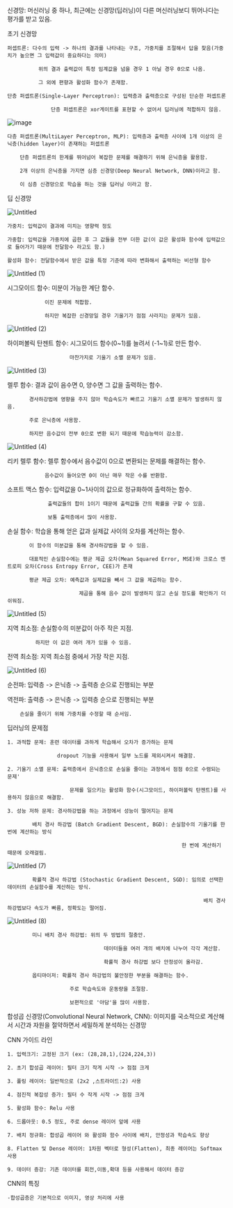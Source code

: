 신경망: 머신러닝 중 하나, 최근에는 신경망(딥러닝)이 다른 머신러닝보디 뛰어나다는 평가를 받고 있음.

초기 신경망

    퍼셉트론: 다수의 입력 -> 하나의 결과를 나타내는 구조, 가중치를 조절해서 답을 찾음(가중치가 높으면 그 입력값이 중요하다는 의미)
              
              위의 결과 출력값이 특정 임계값을 넘을 경우 1 아닐 경우 0으로 나옴.
              
              그 외에 편향과 활성화 함수가 존재함.

    단층 퍼셉트론(Single-Layer Perceptron): 입력층과 출력층으로 구성된 단순한 퍼셉트론

                  단층 퍼셉트론은 xor게이트를 표현할 수 없어서 딥러닝에 적합하지 않음.

![image](https://github.com/Copy-Fox/Study/assets/154932134/f205ba18-619b-4023-b95e-105b5b478add)

    다층 퍼셉트론(MultiLayer Perceptron, MLP): 입력층과 출력층 사이에 1개 이상의 은닉층(hidden layer)이 존재하는 퍼셉트론

        단층 퍼셉트론의 한계를 뛰어넘어 복잡한 문제를 해결하기 위해 은닉층을 활용함.

        2개 이상의 은닉층을 가지면 심층 신경망(Deep Neural Network, DNN)이라고 함.

        이 심층 신경망으로 학습을 하는 것을 딥러닝 이라고 함.

딥 신경망

![Untitled](https://github.com/Copy-Fox/Study/assets/154932134/38acaa85-9157-4108-9a91-2118224ab7fc)

    가중치: 입력값이 결과에 미치는 영향력 정도

    가중합: 입력값을 가중치에 곱한 후 그 값들을 전부 더한 값(이 값은 활성화 함수에 입력값으로 들어가기 때문에 전달함수 라고도 함.)
    
    활성화 함수: 전달함수에서 받은 값을 특정 기준에 따라 변화해서 출력하는 비선형 함수
    
![Untitled (1)](https://github.com/Copy-Fox/Study/assets/154932134/303d0e60-d063-4fb6-a652-74c94f09199a)

시그모이드 함수: 미분이 가능한 계단 함수. 

                이진 문제에 적합함. 
                
                하지만 복잡한 신경망일 경우 기울기가 점점 사라지는 문제가 있음.
                
![Untitled (2)](https://github.com/Copy-Fox/Study/assets/154932134/12f4330f-abf0-49f4-995a-7ea188a2e6de)

하이퍼볼릭 탄젠트 함수: 시그모이드 함수(0~1)를 늘려서 (-1~1)로 만든 함수. 

                        마찬가지로 기울기 소멸 문제가 있음.
                        
![Untitled (3)](https://github.com/Copy-Fox/Study/assets/154932134/6012b648-de9d-4f8f-8502-f2c6041cb23f)

렐루 함수: 결과 값이 음수면 0, 양수면 그 값을 출력하는 함수.

           경사하강법에 영향을 주지 않아 학습속도가 빠르고 기울기 소멸 문제가 발생하지 않음.

           주로 은닉층에 사용함.

           하지만 음수값이 전부 0으로 변환 되기 때문에 학습능력이 감소함.

![Untitled (4)](https://github.com/Copy-Fox/Study/assets/154932134/30343b42-e881-4e68-94fc-b4408231c8ae)           

리키 렐루 함수: 렐루 함수에서 음수값이 0으로 변환되는 문제를 해결하는 함수.

                음수값이 들어오면 0이 아닌 매우 작은 수를 반환함.

소프트 맥스 함수: 입력값을 0~1사이의 값으로 정규화하여 출력하는 함수.

                 출력값들의 합이 1이기 때문에 출력값들 간의 확률을 구할 수 있음.

                 보통 출력층에서 많이 사용함.

손실 함수: 학습을 통해 얻은 값과 실제값 사이의 오차를 계산하는 함수.

           이 함수의 미분값을 통해 경사하강법을 할 수 있음.

           대표적인 손실함수에는 평균 제곱 오차(Mean Squared Error, MSE)와 크로스 엔트로피 오차(Cross Entropy Error, CEE)가 존재

           평균 제곱 오차: 예측값과 실제값을 빼서 그 값을 제곱하는 함수.

                           제곱을 통해 음수 값이 발생하지 않고 손실 정도를 확인하기 더 쉬워짐.

![Untitled (5)](https://github.com/Copy-Fox/Study/assets/154932134/f319fbba-d3b1-4018-81b3-6e68ddb17f02)

지역 최소점: 손실함수의 미분값이 아주 작은 지점. 

             하지만 이 값은 여러 개가 있을 수 있음.

전역 최소점: 지역 최소점 중에서 가장 작은 지점.

![Untitled (6)](https://github.com/Copy-Fox/Study/assets/154932134/380143ef-58c7-446c-9a6d-56f003cca029)

순전파: 입력층 -> 은닉층 -> 출력층 순으로 진행되는 부분

역전파: 출력층 -> 은닉층 -> 입력층 순으로 진행되는 부분

        손실을 줄이기 위해 가중치를 수정할 때 순서임.

딥러닝의 문제점

    1. 과적합 문제: 훈련 데이터를 과하게 학습해서 오차가 증가하는 문제
    
                    dropout 기능을 사용해서 일부 노드를 제외시켜서 해결함.

    2. 기울기 소멸 문제: 출력층에서 은닉층으로 손실을 줄이는 과정에서 점점 0으로 수렴되는 문제'

                        문제를 일으키는 활성화 함수(시그모이드, 하이퍼볼릭 탄젠트)를 사용하지 않음으로 해결함.

    3. 성능 저하 문제: 경사하강법을 하는 과정에서 성능이 떨어지는 문제

            배치 경사 하강법 (Batch Gradient Descent, BGD): 손실함수의 기울기를 한 번에 계산하는 방식

                                                            한 번에 계산하기 때문에 오래걸림.
                                                            
![Untitled (7)](https://github.com/Copy-Fox/Study/assets/154932134/d9cccc4d-11b1-4ae9-bf6f-e99cddd72aca)

            확률적 경사 하강법 (Stochastic Gradient Descent, SGD): 임의로 선택한 데이터의 손실함수를 계산하는 방식.

                                                                   배치 경사 하강법보다 속도가 빠름, 정확도는 떨어짐.
                                                                   
![Untitled (8)](https://github.com/Copy-Fox/Study/assets/154932134/faa7a84d-0b08-4b5a-822e-b61f4c028dd8)

            미니 배치 경사 하강법: 위의 두 방법의 절충안.

                                   데이터들을 여러 개의 배치에 나누어 각각 계산함.

                                   확률적 경사 하강법 보다 안정성이 올라감.

            옵티마이저: 확률적 경사 하강법의 불안정한 부분을 해결하는 함수.

                        주로 학습속도와 운동량을 조절함.

                        보편적으로 '아담'을 많이 사용함.

합성곱 신경망(Convolutional Neural Network, CNN): 이미지를 국소적으로 계산해서 시간과 자원을 절약하면서 세밀하게 분석하는 신경망

CNN 가이드 라인

    1. 입력크기: 고정된 크기 (ex: (28,28,1),(224,224,3))

    2. 초기 합성곱 레이어: 필터 크기 작게 시작 -> 점점 크게

    3. 풀링 레이어: 일반적으로 (2x2 ,스트라이드:2) 사용

    4. 점진적 복잡성 증가: 필터 수 작게 시작 -> 점점 크게

    5. 활성화 함수: Relu 사용

    6. 드롭아웃: 0.5 정도, 주로 dense 레이어 앞에 사용

    7. 배치 정규화: 합성곱 레이어 와 활성화 함수 사이에 배치, 안정성과 학습속도 향상

    8. Flatten 및 Dense 레이어: 1차원 벡터로 형성(Flatten), 최종 레이어는 Softmax사용

    9. 데이터 증강: 기존 데이터를 회전,이동,확대 등을 사용해서 데이터 증강 

CNN의 특징

    -합성곱층은 기본적으로 이미지, 영상 처리에 사용

